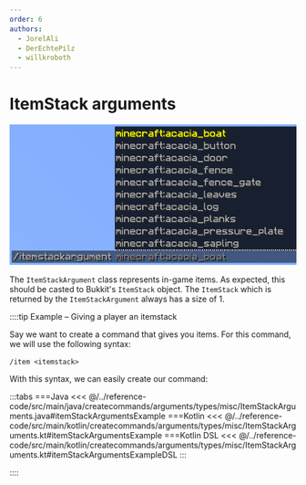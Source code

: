 ```yaml
---
order: 6
authors: 
  - JorelAli
  - DerEchtePilz
  - willkroboth
---
```


# ItemStack arguments

![An item stack argument with suggestions for Minecraft items](/images/arguments/itemstack.png)

The `ItemStackArgument` class represents in-game items. As expected, this should be casted to Bukkit's `ItemStack` object. The `ItemStack` which is returned by the `ItemStackArgument` always has a size of 1.

::::tip Example – Giving a player an itemstack

Say we want to create a command that gives you items. For this command, we will use the following syntax:

```mccmd
/item <itemstack>
```

With this syntax, we can easily create our command:

:::tabs
===Java
<<< @/../reference-code/src/main/java/createcommands/arguments/types/misc/ItemStackArguments.java#itemStackArgumentsExample
===Kotlin
<<< @/../reference-code/src/main/kotlin/createcommands/arguments/types/misc/ItemStackArguments.kt#itemStackArgumentsExample
===Kotlin DSL
<<< @/../reference-code/src/main/kotlin/createcommands/arguments/types/misc/ItemStackArguments.kt#itemStackArgumentsExampleDSL
:::

::::
